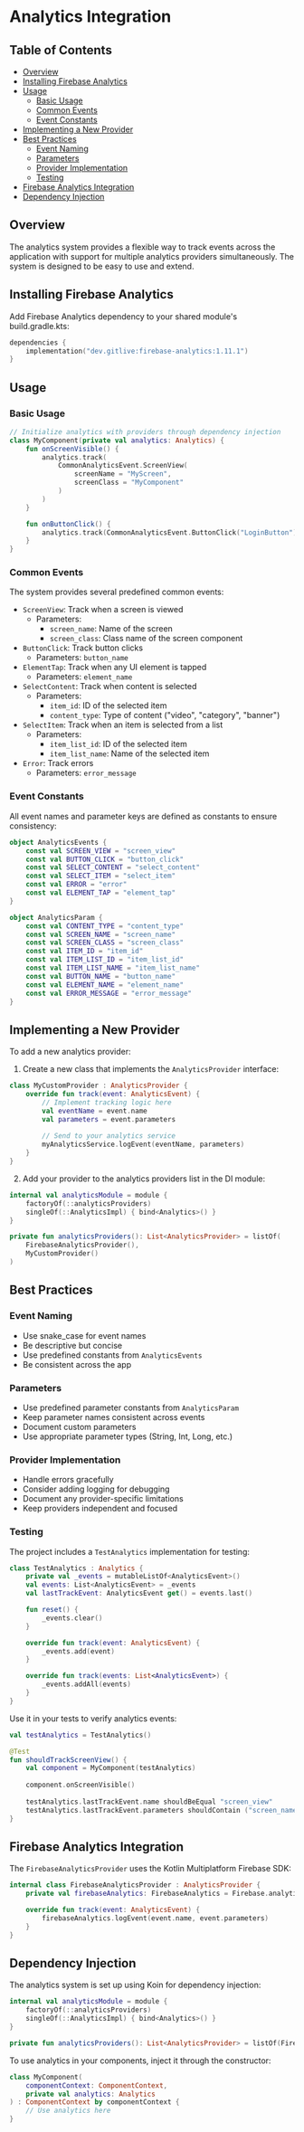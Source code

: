 # Analytics Integration

Table of Contents
-----------------

- [Overview](#overview)
- [Installing Firebase Analytics](#installing-firebase-analytics)
- [Usage](#usage)
    - [Basic Usage](#basic-usage)
    - [Common Events](#common-events)
    - [Event Constants](#event-constants)
- [Implementing a New Provider](#implementing-a-new-provider)
- [Best Practices](#best-practices)
    - [Event Naming](#event-naming)
    - [Parameters](#parameters)
    - [Provider Implementation](#provider-implementation)
    - [Testing](#testing)
- [Firebase Analytics Integration](#firebase-analytics-integration)
- [Dependency Injection](#dependency-injection)

## Overview

The analytics system provides a flexible way to track events across the application with support for multiple analytics providers simultaneously. The system is designed to be easy to use and extend.

## Installing Firebase Analytics

Add Firebase Analytics dependency to your shared module's build.gradle.kts:

```kotlin
dependencies {
    implementation("dev.gitlive:firebase-analytics:1.11.1")
}
```

## Usage

### Basic Usage

```kotlin
// Initialize analytics with providers through dependency injection
class MyComponent(private val analytics: Analytics) {
    fun onScreenVisible() {
        analytics.track(
            CommonAnalyticsEvent.ScreenView(
                screenName = "MyScreen",
                screenClass = "MyComponent"
            )
        )
    }

    fun onButtonClick() {
        analytics.track(CommonAnalyticsEvent.ButtonClick("LoginButton"))
    }
}
```

### Common Events

The system provides several predefined common events:

- `ScreenView`: Track when a screen is viewed
    - Parameters:
        - `screen_name`: Name of the screen
        - `screen_class`: Class name of the screen component
- `ButtonClick`: Track button clicks
    - Parameters: `button_name`
- `ElementTap`: Track when any UI element is tapped
    - Parameters: `element_name`
- `SelectContent`: Track when content is selected
    - Parameters:
        - `item_id`: ID of the selected item
        - `content_type`: Type of content ("video", "category", "banner")
- `SelectItem`: Track when an item is selected from a list
    - Parameters:
        - `item_list_id`: ID of the selected item
        - `item_list_name`: Name of the selected item
- `Error`: Track errors
    - Parameters: `error_message`

### Event Constants

All event names and parameter keys are defined as constants to ensure consistency:

```kotlin
object AnalyticsEvents {
    const val SCREEN_VIEW = "screen_view"
    const val BUTTON_CLICK = "button_click"
    const val SELECT_CONTENT = "select_content"
    const val SELECT_ITEM = "select_item"
    const val ERROR = "error"
    const val ELEMENT_TAP = "element_tap"
}

object AnalyticsParam {
    const val CONTENT_TYPE = "content_type"
    const val SCREEN_NAME = "screen_name"
    const val SCREEN_CLASS = "screen_class"
    const val ITEM_ID = "item_id"
    const val ITEM_LIST_ID = "item_list_id"
    const val ITEM_LIST_NAME = "item_list_name"
    const val BUTTON_NAME = "button_name"
    const val ELEMENT_NAME = "element_name"
    const val ERROR_MESSAGE = "error_message"
}
```

## Implementing a New Provider

To add a new analytics provider:

1. Create a new class that implements the `AnalyticsProvider` interface:

```kotlin
class MyCustomProvider : AnalyticsProvider {
    override fun track(event: AnalyticsEvent) {
        // Implement tracking logic here
        val eventName = event.name
        val parameters = event.parameters
        
        // Send to your analytics service
        myAnalyticsService.logEvent(eventName, parameters)
    }
}
```

2. Add your provider to the analytics providers list in the DI module:

```kotlin
internal val analyticsModule = module {
    factoryOf(::analyticsProviders)
    singleOf(::AnalyticsImpl) { bind<Analytics>() }
}

private fun analyticsProviders(): List<AnalyticsProvider> = listOf(
    FirebaseAnalyticsProvider(),
    MyCustomProvider()
)
```

## Best Practices

### Event Naming

- Use snake_case for event names
- Be descriptive but concise
- Use predefined constants from `AnalyticsEvents`
- Be consistent across the app

### Parameters

- Use predefined parameter constants from `AnalyticsParam`
- Keep parameter names consistent across events
- Document custom parameters
- Use appropriate parameter types (String, Int, Long, etc.)

### Provider Implementation

- Handle errors gracefully
- Consider adding logging for debugging
- Document any provider-specific limitations
- Keep providers independent and focused

### Testing

The project includes a `TestAnalytics` implementation for testing:

```kotlin
class TestAnalytics : Analytics {
    private val _events = mutableListOf<AnalyticsEvent>()
    val events: List<AnalyticsEvent> = _events
    val lastTrackEvent: AnalyticsEvent get() = events.last()

    fun reset() {
        _events.clear()
    }

    override fun track(event: AnalyticsEvent) {
        _events.add(event)
    }

    override fun track(events: List<AnalyticsEvent>) {
        _events.addAll(events)
    }
}
```

Use it in your tests to verify analytics events:

```kotlin
val testAnalytics = TestAnalytics()

@Test
fun shouldTrackScreenView() {
    val component = MyComponent(testAnalytics)
    
    component.onScreenVisible()
    
    testAnalytics.lastTrackEvent.name shouldBeEqual "screen_view"
    testAnalytics.lastTrackEvent.parameters shouldContain ("screen_name" to "MyScreen")
}
```

## Firebase Analytics Integration

The `FirebaseAnalyticsProvider` uses the Kotlin Multiplatform Firebase SDK:

```kotlin
internal class FirebaseAnalyticsProvider : AnalyticsProvider {
    private val firebaseAnalytics: FirebaseAnalytics = Firebase.analytics

    override fun track(event: AnalyticsEvent) {
        firebaseAnalytics.logEvent(event.name, event.parameters)
    }
}
```

## Dependency Injection

The analytics system is set up using Koin for dependency injection:

```kotlin
internal val analyticsModule = module {
    factoryOf(::analyticsProviders)
    singleOf(::AnalyticsImpl) { bind<Analytics>() }
}

private fun analyticsProviders(): List<AnalyticsProvider> = listOf(FirebaseAnalyticsProvider())
```

To use analytics in your components, inject it through the constructor:

```kotlin
class MyComponent(
    componentContext: ComponentContext,
    private val analytics: Analytics
) : ComponentContext by componentContext {
    // Use analytics here
} 